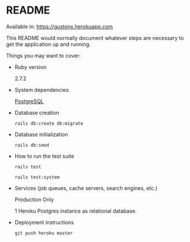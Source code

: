# README

Available in: https://gustonx.herokuapp.com

This README would normally document whatever steps are necessary to get the
application up and running.

Things you may want to cover:

* Ruby version

  2.7.2

* System dependencies

  [PostgreSQL](https://postgresapp.com/)

* Database creation

  `rails db:create db:migrate`

* Database initialization

  `rails db:seed`

* How to run the test suite

  `rails test`

  `rails test:system`    

* Services (job queues, cache servers, search engines, etc.)

  Production Only

  1 Heroku Postgres instance as relational database.

* Deployment instructions

  `git push heroku master`
